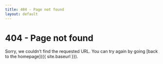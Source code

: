 ```yaml
---
title: 404 - Page not found
layout: default
---
```


404 - Page not found
====================
Sorry, we couldn’t find the requested URL. You can try again by going [back to the homepage]({{ site.baseurl }}).
